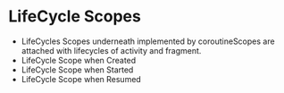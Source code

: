 # LifeCycle Scopes
- LifeCycles Scopes underneath implemented by coroutineScopes are attached with lifecycles of activity and fragment.
- LifeCycle Scope when Created
- LifeCycle Scope when Started
- LifeCycle Scope when Resumed